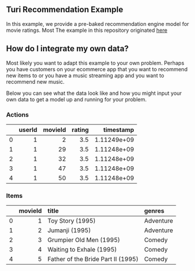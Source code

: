 ## Turi Recommendation Example

In this example, we provide a pre-baked recommendation engine model for movie ratings. Most The example in this repository originated [here](https://apple.github.io/turicreate/docs/userguide/recommender/)

## How do I integrate my own data?
Most likely you want to adapt this example to your own problem. Perhaps you have customers on your ecommerce app that you want to recommend new items to or you have a music streaming app and you want to recommend new music. 

Below you can see what the data look like and how you might input your own data to get a model up and running for your problem.

### Actions
|    |   userId |   movieId |   rating |   timestamp |
|---:|---------:|----------:|---------:|------------:|
|  0 |        1 |         2 |      3.5 | 1.11249e+09 |
|  1 |        1 |        29 |      3.5 | 1.11248e+09 |
|  2 |        1 |        32 |      3.5 | 1.11248e+09 |
|  3 |        1 |        47 |      3.5 | 1.11248e+09 |
|  4 |        1 |        50 |      3.5 | 1.11248e+09 |

### Items
|    |   movieId | title                              | genres                                      |
|---:|----------:|:-----------------------------------|:--------------------------------------------|
|  0 |         1 | Toy Story (1995)                   | Adventure|Animation|Children|Comedy|Fantasy |
|  1 |         2 | Jumanji (1995)                     | Adventure|Children|Fantasy                  |
|  2 |         3 | Grumpier Old Men (1995)            | Comedy|Romance                              |
|  3 |         4 | Waiting to Exhale (1995)           | Comedy|Drama|Romance                        |
|  4 |         5 | Father of the Bride Part II (1995) | Comedy                                      |
